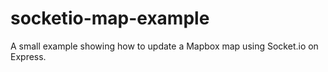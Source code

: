 socketio-map-example
====================

A small example showing how to update a Mapbox map using Socket.io on Express.
